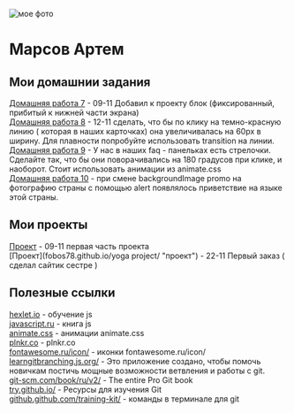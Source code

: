 ![мое фото](fobos78.github.io/my_foto.jpg "мое фото")  
# Марсов Артем  

## Мои домашнии задания  
[Домашняя работа 7](https://github.com/fobos78/fobos78.github.io/blob/master/fobos78.github.io/homework "Моя домашка") - 09-11 Добавил к проекту блок (фиксированный, прибитый к нижней части экрана)  
[Домашняя работа 8](https://github.com/fobos78/fobos78.github.io/homework-12-11-19/ "Моя домашка") - 12-11 сделать, что бы по клику на темно-красную линию ( которая в наших карточках) она увеличивалась на 60px в ширину. Для плавности попробуйте использовать transition на линии.  
[Домашняя работа 9](https://github.com/fobos78/fobos78.github.io/homework_9_2_14-11-19/ "Моя домашка") - У нас в наших faq - панельках есть стрелочки. Сделайте так, что бы они поворачивались на 180 градусов при клике, и наоборот.  Стоит использовать анимации из animate.css  
[Домашняя работа 10](https://fobos78.github.io/homework_10_20-11-19/ "Моя домашка") - при смене backgroundImage promo на фотографию страны с помощью alert появлялось приветствие на языке этой страны.  
  


## Мои проекты  
[Проект](fobos78.github.io/project1/ "проект") - 09-11 первая часть проекта  
[Проект](fobos78.github.io/yoga project/ "проект") - 22-11 Первый заказ ( сделал сайтик сестре )    

## Полезные ссылки  
[hexlet.io](https://ru.hexlet.io/ "js") - обучение js  
[javascript.ru](https://javascript.ru "js") - книга js  
[animate.css](https://daneden.github.io/animate.css/ "animate.css") - анимации animate.css  
[plnkr.co](https://plnkr.co/edit/?p=catalogue "plnkr.co") - plnkr.co  
[fontawesome.ru/icon/](https://fontawesome.ru/icon/angle-up/ "fontawesome.ru/icon/") - иконки fontawesome.ru/icon/   
[learngitbranching.js.org/](https://learngitbranching.js.org/ "learngitbranching.js.org/") - Это приложение создано, чтобы помочь новичкам постичь мощные возможности ветвления и работы с git.   
[git-scm.com/book/ru/v2/](https://git-scm.com/book/ru/v2/ "git-scm.com/book/ru/v2/") - The entire Pro Git book    
[try.github.io/](https://try.github.io/ "try.github.io/") - Ресурсы для изучения Git  
[github.github.com/training-kit/](https://github.github.com/training-kit/downloads/ru/github-git-cheat-sheet/ "github.github.com/training-kit/") - команды в терминале для git   
